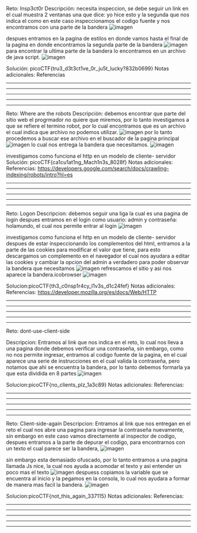 

Reto: Insp3ct0r
Descripción: necesita inspeccion,
 se debe seguir un link en el cual muestra 2 ventanas una que dice: yo hice esto y la segunda que nos indica el como en este caso inspeccionamos el codigo fuente y nos encontramos con una parte de la bandera 
![imagen](https://github.com/user-attachments/assets/ada31da1-1002-4990-ac1d-13a3fc15cdd8)

despues entramos en la pagina de estilos en donde vamos hasta el final de la pagina en donde encontramos la segunda parte de la bandera
![imagen](https://github.com/user-attachments/assets/ed3c1397-7dae-4214-9f91-d10964044d92)
para encontrar la ultima parte de la bandera lo encontramos en un archivo de java script.
![imagen](https://github.com/user-attachments/assets/fe849696-3cce-4c16-99db-0718643de52b)


Solución:  picoCTF{tru3_d3t3ct1ve_0r_ju5t_lucky?832b0699}
Notas adicionales:
Referencias

__________________________________________________________________________________________________________________
__________________________________________________________________________________________________________________
__________________________________________________________________________________________________________________
__________________________________________________________________________________________________________________
__________________________________________________________________________________________________________________

Reto: Where are the robots
Descripción: debemos encontrar que parte del sitio web el progrmador no quiere que miremos, por lo tanto investigamos a que se refiere el termino robot, por lo cual encontramos que es un archivo el cual indica que archivo no podemos utilizar.
![imagen](https://github.com/user-attachments/assets/2c12b923-9159-458b-b39c-067ab0f221e1)
por lo tanto procedemos a buscar ese archivo en el buscador de la pagina principal
![imagen](https://github.com/user-attachments/assets/67ba5d3a-4115-4faf-83b8-2b835510c2d6)
lo cual nos entrega la bandera que necesitamos.
![imagen](https://github.com/user-attachments/assets/3af712f8-f3ac-41c9-b2a4-3c7569ce56ae)

investigamos como funciona el http en un modelo de cliente- servidor
Solución:  picoCTF{ca1cu1at1ng_Mach1n3s_8028f} 
Notas adicionales:
Referencias:
https://developers.google.com/search/docs/crawling-indexing/robots/intro?hl=es


__________________________________________________________________________________________________________________
__________________________________________________________________________________________________________________
__________________________________________________________________________________________________________________
__________________________________________________________________________________________________________________
__________________________________________________________________________________________________________________

Reto: Logon
Descripcion: debemos seguir una liga la cual es una pagina de login despues entramos en el login como usuario: admin y contraseña: holamundo, el cual nos permite entrar al login 
![imagen](https://github.com/user-attachments/assets/599b09e1-1fe2-44c7-94fd-5543fbfcdd48)

investigamos como funciona el http en un modelo de cliente- servidor
despues de estar inspeccionando los complementos del html, entramos a la parte de las cookies para modificar el valor que tiene, para esto descargamos un complemento en el navegador el cual nos ayudara a editar las cookies y cambiar la opcion del admin a verdadero para poder observar la bandera que necesitamos 
![imagen](https://github.com/user-attachments/assets/064e5f69-f931-4cb9-834a-927d271f45d5)
refrescamos el sitio y asi nos aparece la bandera.icobrowser
![imagen](https://github.com/user-attachments/assets/7906384a-eedf-4938-8a04-eb9b9835e302)


Solucion:picoCTF{th3_c0nsp1r4cy_l1v3s_d1c24fef}
Notas adicionales:
Referencias:
https://developer.mozilla.org/es/docs/Web/HTTP


__________________________________________________________________________________________________________________
__________________________________________________________________________________________________________________
__________________________________________________________________________________________________________________
__________________________________________________________________________________________________________________
__________________________________________________________________________________________________________________
Reto: dont-use-client-side

Descripcion:
Entramos al link que nos indica en el reto, lo cual nos lleva a una pagina donde debemos verificar una contraseña, sin embargo, como no nos permite ingresar, entramos al codigo fuente de la pagina, en el cual aparece una serie de instrucciones en el cual valida la contraseña, pero notamos que ahi se encuentra la bandera, por lo tanto debemos formarla ya que esta dividida en 8 partes
![imagen](https://github.com/user-attachments/assets/3e621865-eb44-436e-a9b7-3764424dd66a)

Solucion:picoCTF{no_clients_plz_1a3c89}
Notas adicionales:
Referencias:

__________________________________________________________________________________________________________________
__________________________________________________________________________________________________________________
__________________________________________________________________________________________________________________
__________________________________________________________________________________________________________________
__________________________________________________________________________________________________________________
Reto: Client-side-again
Descripcion: Entramos al link que nos entregan en el reto el cual nos abre una pagina para ingresar la contraseña nuevamente, sin embargo en este caso vamos directamente al inspector de codigo, despues entramos a la parte de depurar el codigo, para encontrarnos con un texto el cual parece ser la bandera, 
![imagen](https://github.com/user-attachments/assets/1128da0a-8ad0-48ff-9975-efb097ce7ba5)

sin embargo esta demasiado ofuscado, por lo tanto entramos a una pagina llamada  Js nice, la cual nos ayuda a acomodar el texto y asi entender un poco mas el texto
![imagen](https://github.com/user-attachments/assets/0b099456-3bb0-43e6-a33c-a806ca179229)
 despuess copiamos la variable que se encuentra al inicio y la pegamos en la consola, lo cual nos ayudara a formar de manera mas facil la bandera.
 ![imagen](https://github.com/user-attachments/assets/a7301bd5-13b7-4a6e-9595-e6c695384b3d)


Solucion:picoCTF{not_this_again_337115}
Notas adicionales:
Referencias:

__________________________________________________________________________________________________________________
__________________________________________________________________________________________________________________
__________________________________________________________________________________________________________________
__________________________________________________________________________________________________________________
__________________________________________________________________________________________________________________
